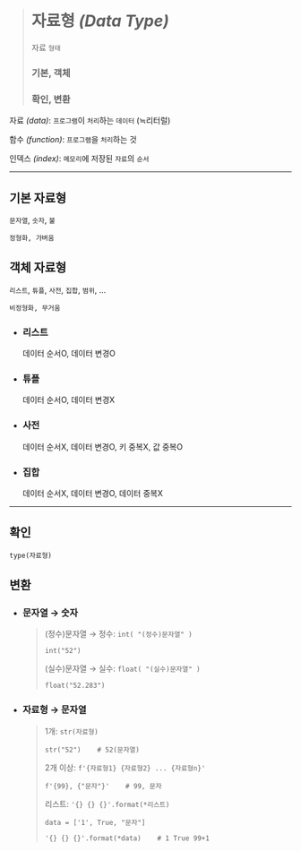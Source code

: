 ># 자료형 *(Data Type)*
>자료 `형태`
> 
>### 기본, 객체 
>### 확인, 변환
자료 *(data)*: `프로그램`이 `처리`하는 `데이터` (≒리터럴)

함수 *(function)*: `프로그램`을 `처리`하는 것

인덱스 *(index)*: `메모리`에 저장된 `자료`의 `순서`

---

## 기본 자료형
`문자열`, `숫자`, `불`
```angular2html
정형화, 가벼움
```

## 객체 자료형
`리스트`, `튜플`, `사전`, `집합`, `범위`, ...
```angular2html
비정형화, 무거움
```

+ ### 리스트
  데이터 순서O, 데이터 변경O

+ ### 튜플
  데이터 순서O, 데이터 변경X

+ ### 사전
  데이터 순서X, 데이터 변경O, 키 중복X, 값 중복O

+ ### 집합
  데이터 순서X, 데이터 변경O, 데이터 중복X



---

## 확인
`type(자료형)`


## 변환

+ ### 문자열 → 숫자
  >(정수)문자열 → 정수: `int( "(정수)문자열" )`
  >```
  >int("52")
  >```
  >
  >(실수)문자열 → 실수: `float( "(실수)문자열" )`
  >```
  >float("52.283")
  >```
  
+ ### 자료형 → 문자열
  >1개: `str(자료형)`
  >```
  >str("52")    # 52(문자열)
  >```
  >
  >2개 이상: `f'{자료형1} {자료형2} ... {자료형n}'`
  >```
  >f'{99}, {"문자"}'    # 99, 문자
  >```
  >
  >리스트: `'{} {} {}'.format(*리스트)`
  >```
  >data = ['1', True, "문자"]
  >
  >'{} {} {}'.format(*data)    # 1 True 99+1
  >```